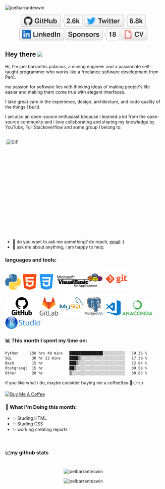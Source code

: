 ![joelbarranteswin](https://visitor-badge.glitch.me/badge?page_id=joelbarranteswin.joelbarranteswin)


<p align="center">
	<a href="https://github.com/joelbarranteswin"><img src="imgs/github.svg" alt="GitHub"></a>
  <a href="https://twitter.com/TerryTangYuan"><img src="imgs/twitter.svg" alt="Twitter"></a>
	<a href="https://www.linkedin.com"><img src="imgs/linkedin.svg" alt="LinkedIn"></a>
	<a href="https://github.com/joelbarranteswin"><img src="imgs/sponsors.svg" alt="Sponsors"></a>
  <a href="https://github.com/joelbarranteswin"><img src="imgs/cv.svg" alt="Curriculum Vitae"></a>
</p>

## Hey there <img src="https://media.giphy.com/media/hvRJCLFzcasrR4ia7z/giphy.gif" width="25px">

Hi, I'm joel barrantes palacios, a mining engineer and a passionate self-taught programmer who works like a freelance software development from Perú. 
 
my passion for software lies with thinking ideas of making people's life easier and making them come true with elegant interfaces.

I take great care in the experience, design, architecture, and code quality of the things I build.

I am also an open-source enthusiast because i learned a lot from the open-source community and i love collaborating and sharing my knowledge by YouTube, Full Stackoverflow and some group I belong to.
 
<br/>
<img align="right" alt="GIF" src="https://github.com/abhisheknaiidu/abhisheknaiidu/blob/master/code.gif?raw=true" width="500" height="320" />
  
- 💼 do you want to ask me something? do reach, [email](mailto:joelbarrantespalacios@gmail.com) :)
- 💬 ask me about anything, i am happy to help; 


### **languages and tools:**  

<a href="https://www.python.org/" title="Python"><img height="50" src="icons/python.png" /></a>
<a href="https://www.python.org/" title="Html"><img height="50" src="icons/html.png" /></a>
<a href="https://www.python.org/" title="css"><img height="50" src="icons/css.png" /></a>
<a href="https://www.python.org/" title="vba"><img height="60" src="icons/vba.png" /></a>
<a href="https://git-scm.com/" title="Git"><img height="70" src="icons/git.png" /></a>
<a href="https://github.com/" title="GitHub"><img height="60" src="icons/github.png" /></a>
<a href="https://gitlab.com/" title="GitLab"><img height="60" src="icons/gitlab.png" /></a>
<a href="https://www.mysql.com/" title="MySQL"><img height="80"  src="icons/mysql.png" /></a>
<a href="https://www.mysql.com/" title="Postgresql"><img height="60" src="icons/postgresql.png" /></a>
<a href="https://code.visualstudio.com/" title="Visual Studio Code"><img height="50" src="icons/vscode.png" /></a>
<a href="https://code.visualstudio.com/" title="anaconda naviagtor"><img height="50" src="icons/anaconda.png" /></a>
<a href="https://code.visualstudio.com/" title="R studio"><img height="40" src="icons/rstudio.png" /></a>



### 📊 **This month I spent my time on:**
<!--START_SECTION:waka-->
```text                                             
Python     150 hrs 40 mins   ███████████████░░░░░░░░░░   59.36 % 
SQL         30 hr 22 mins    ████▒░░░░░░░░░░░░░░░░░░░░   17.39 % 
Bash        15 hr            ███▒░░░░░░░░░░░░░░░░░░░░░   12.84 % 
Postgresql  15 hr            ██▒░░░░░░░░░░░░░░░░░░░░░░   09.58 % 
Other       20 hr            ▒░░░░░░░░░░░░░░░░░░░░░░░░   00.83 % 
```
<!--END_SECTION:waka-->

if you like what i do, maybe consider buying me a coffee/tea 🥺👉👈

<a href="https://www.buymeacoffee.com/joelbarrantes" target="_blank"><img src="https://cdn.buymeacoffee.com/buttons/v2/default-red.png" alt="Buy Me A Coffee" width="150" ></a>


### 🖤 What I'm Doing this month:
* ✨ Studing HTML
* ✨ Studing CSS
* ✨ working creating reports

<br />

### 📈my github stats <br /><br />



<p align="center"> <img src="https://github-readme-stats.vercel.app/api/top-langs/?username=joelbarranteswin&layout=compact&theme=gruvbox_light" alt="joelbarranteswin" />


<p align="center"> <img src="https://github-readme-stats.vercel.app/api?username=joelbarranteswin&show_icons=true&theme=gruvbox_light" alt="joelbarranteswin" />



